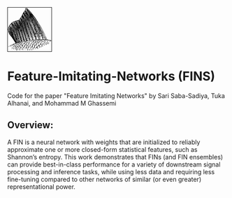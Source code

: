 <div class="row">
  <div class="column"><img src="misc/fins.gif" width="100" height="100" border="1px" align="left"></div>
  <div class="column"><h1> Feature-Imitating-Networks (FINS) </h1></div>
</div>
Code for the paper "Feature Imitating Networks" by Sari Saba-Sadiya, Tuka Alhanai, and Mohammad M Ghassemi

<br>

## Overview:
A FIN is a neural network with weights that are initialized to reliably approximate one or more closed-form statistical features, such as Shannon’s entropy. This work demonstrates that FINs (and FIN ensembles) can provide best-in-class performance for a variety of downstream signal processing and inference tasks, while using less data and requiring less fine-tuning compared to other networks of similar (or even greater) representational power.
